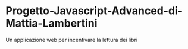# Progetto-Javascript-Advanced-di-Mattia-Lambertini
Un applicazione web per incentivare la lettura dei libri
